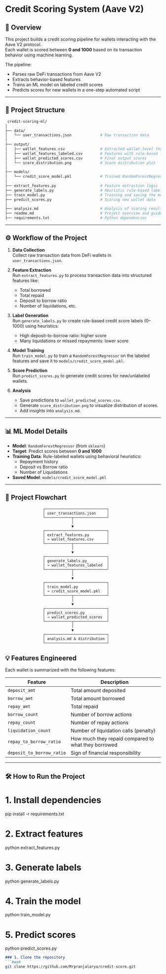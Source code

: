 # Credit Scoring System (Aave V2)

## 📌 Overview

This project builds a credit scoring pipeline for wallets interacting with the Aave V2 protocol.  
Each wallet is scored between **0 and 1000** based on its transaction behavior using machine learning.

The pipeline:
- Parses raw DeFi transactions from Aave V2
- Extracts behavior-based features
- Trains an ML model on labeled credit scores
- Predicts scores for new wallets in a one-step automated script

---
## 📁 Project Structure
```bash
 credit-scoring-ml/
│
├── data/
│   └── user_transactions.json             # Raw transaction data
│
├── output/
│   ├── wallet_features.csv                # Extracted wallet-level features
│   ├── wallet_features_labeled.csv        # Features with rule-based labels
│   ├── wallet_predicted_scores.csv        # Final output scores
│   └── score_distribution.png             # Score distribution plot
│
├── models/
│   └── credit_score_model.pkl             # Trained RandomForestRegressor model
│
├── extract_features.py                    # Feature extraction logic
├── generate_labels.py                     # Heuristic rule-based label generator
├── train_model.py                         # Training and saving the model
├── predict_scores.py                      # Scoring new wallet data
│
├── analysis.md                            # Analysis of scoring results
├── readme.md                              # Project overview and guide
├── requirements.txt                       # Python dependencies

```


---

## ⚙️ Workflow of the Project

1. **Data Collection**  
   Collect raw transaction data from DeFi wallets in `user_transactions.json`.

2. **Feature Extraction**  
   Run `extract_features.py` to process transaction data into structured features like:
   - Total borrowed
   - Total repaid
   - Deposit to borrow ratio
   - Number of liquidations, etc.

3. **Label Generation**  
   Run `generate_labels.py` to create rule-based credit score labels (0–1000) using heuristics:
   - High deposit-to-borrow ratio: higher score
   - Many liquidations or missed repayments: lower score

4. **Model Training**  
   Run `train_model.py` to train a `RandomForestRegressor` on the labeled features and save it to `models/credit_score_model.pkl`.

5. **Score Prediction**  
   Run `predict_scores.py` to generate credit scores for new/unlabeled wallets.

6. **Analysis**  
   - Save predictions to `wallet_predicted_scores.csv`.
   - Generate `score_distribution.png` to visualize distribution of scores.
   - Add insights into `analysis.md`.

---

## 📊 ML Model Details

- **Model**: `RandomForestRegressor` (from `sklearn`)
- **Target**: Predict scores between **0 and 1000**
- **Training Data**: Rule-labeled wallets using behavioral heuristics:
  - Repayment history
  - Deposit vs Borrow ratio
  - Number of Liquidations
- **Saved Model**: `models/credit_score_model.pkl`

---

## 🔁 Project Flowchart

```text
                 ┌────────────────────────────┐
                 │ user_transactions.json     │
                 └────────────┬───────────────┘
                              │
                              ▼
                 ┌────────────────────────────┐
                 │ extract_features.py        │
                 │ → wallet_features.csv      │
                 └────────────┬───────────────┘
                              │
                              ▼
                 ┌────────────────────────────┐
                 │ generate_labels.py         │
                 │ → wallet_features_labeled  │
                 └────────────┬───────────────┘
                              │
                              ▼
                 ┌────────────────────────────┐
                 │ train_model.py             │
                 │ → credit_score_model.pkl   │
                 └────────────┬───────────────┘
                              │
                              ▼
                 ┌────────────────────────────┐
                 │ predict_scores.py          │
                 │ → wallet_predicted_scores  │
                 └────────────┬───────────────┘
                              │
                              ▼
                 ┌────────────────────────────┐
                 │ analysis.md & distribution │
                 └────────────────────────────┘

```

## 💡 Features Engineered

Each wallet is summarized with the following features:

| Feature | Description |
|--------|-------------|
| `deposit_amt` | Total amount deposited |
| `borrow_amt` | Total amount borrowed |
| `repay_amt` | Total repaid |
| `borrow_count` | Number of borrow actions |
| `repay_count` | Number of repay actions |
| `liquidation_count` | Number of liquidation calls (penalty) |
| `repay_to_borrow_ratio` | How much they repaid compared to what they borrowed |
| `deposit_to_borrow_ratio` | Sign of financial responsibility |

---


## 🛠️ How to Run the Project

# 1. Install dependencies
pip install -r requirements.txt

# 2. Extract features
python extract_features.py

# 3. Generate labels
python generate_labels.py

# 4. Train the model
python train_model.py

# 5. Predict scores
python predict_scores.py

```md
### 1. Clone the repository
```bash
git clone https://github.com/Mrpranjalarya/credit-score.git
